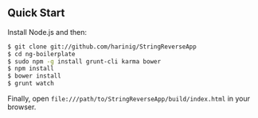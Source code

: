 ## Quick Start

Install Node.js and then:

```sh
$ git clone git://github.com/harinig/StringReverseApp
$ cd ng-boilerplate
$ sudo npm -g install grunt-cli karma bower
$ npm install
$ bower install
$ grunt watch
```

Finally, open `file:///path/to/StringReverseApp/build/index.html` in your browser.

